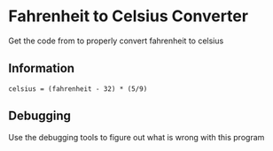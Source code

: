 # Fahrenheit to Celsius Converter

Get the code from to properly convert fahrenheit to celsius

## Information

```
celsius = (fahrenheit - 32) * (5/9)
```

## Debugging

Use the debugging tools to figure out what is wrong with this program
